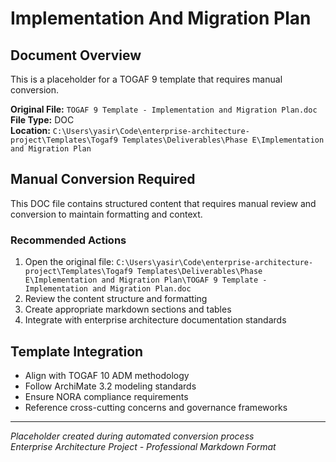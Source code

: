 # Implementation And Migration Plan

## Document Overview
This is a placeholder for a TOGAF 9 template that requires manual conversion.

**Original File:** `TOGAF 9 Template - Implementation and Migration Plan.doc`  
**File Type:** DOC  
**Location:** `C:\Users\yasir\Code\enterprise-architecture-project\Templates\Togaf9 Templates\Deliverables\Phase E\Implementation and Migration Plan`

## Manual Conversion Required
This DOC file contains structured content that requires manual review and conversion to maintain formatting and context.

### Recommended Actions
1. Open the original file: `C:\Users\yasir\Code\enterprise-architecture-project\Templates\Togaf9 Templates\Deliverables\Phase E\Implementation and Migration Plan\TOGAF 9 Template - Implementation and Migration Plan.doc`
2. Review the content structure and formatting
3. Create appropriate markdown sections and tables
4. Integrate with enterprise architecture documentation standards

## Template Integration
- Align with TOGAF 10 ADM methodology
- Follow ArchiMate 3.2 modeling standards  
- Ensure NORA compliance requirements
- Reference cross-cutting concerns and governance frameworks

---
*Placeholder created during automated conversion process*  
*Enterprise Architecture Project - Professional Markdown Format*
